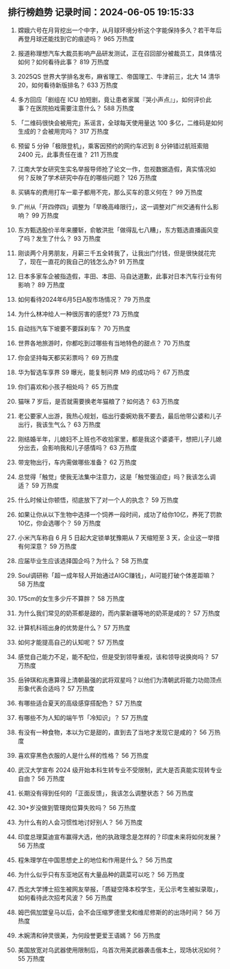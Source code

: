 
## 排行榜趋势 记录时间：2024-06-05 19:15:33
  
  1. 嫦娥六号在月背挖出一个中字，从月球环境分析这个字能保持多久？若干年后再登月球还能找到它的痕迹吗？ 965 万热度
    
  2. 报道称理想汽车大裁员影响产品研发测试，正在召回部分被裁员工，具体情况如何？如何看待此事？ 819 万热度
    
  3. 2025QS 世界大学排名发布，麻省理工、帝国理工、牛津前三，北大 14 清华20，如何看待新版排名？ 633 万热度
    
  4. 多方回应「剧组在 ICU 拍短剧，竟让患者家属『哭小声点』」，如何评价此事？在医院拍戏需要注意什么？ 588 万热度
    
  5. 「二维码很快会被用完」系谣言，全球每天使用量达 100 多亿，二维码是如何生成的？会被用完吗？ 317 万热度
    
  6. 预留 5 分钟「极限登机」，乘客因预约的网约车迟到 8 分钟错过航班索赔 2400 元，此事责任在谁？ 211 万热度
    
  7. 江南大学女研究生实名举报导师抢了论文一作，忽视数据造假，真实情况如何？反映了学术研究中存在的哪些问题？ 126 万热度
    
  8. 买辆车的费用打车一辈子都用不完，那么买车的意义何在？ 99 万热度
    
  9. 广州从「开四停四」调整为「早晚高峰限行」，这一调整对广州交通有什么影响？ 99 万热度
    
  10. 东方甄选股价半年来腰斩，俞敏洪批「做得乱七八糟」，东方甄选直播画风变了吗？发生了什么？ 93 万热度
    
  11. 刚谈两个月男朋友，月薪三千五全转我了，让我出门付钱，但是很快就花完了，现在一直花的我自己的钱怎么办? 91 万热度
    
  12. 日本多家车企被指造假，丰田、本田、马自达道歉，此事对日本汽车行业有何影响？ 89 万热度
    
  13. 如何看待2024年6月5日A股市场情况？ 79 万热度
    
  14. 为什么林冲给人一种很厉害的感觉? 73 万热度
    
  15. 自动挡汽车下坡要不要踩刹车？ 70 万热度
    
  16. 世界各地旅游时，你都吃到过哪些有当地特色的甜点？ 70 万热度
    
  17. 你会坚持每天都买彩票吗？ 69 万热度
    
  18. 华为智选车享界 S9 曝光，能复制问界 M9 的成功吗？ 67 万热度
    
  19. 你们喜欢和小孩子相处吗？ 65 万热度
    
  20. 猫咪 7 岁后，是否就需要换老年猫粮了？如何选？ 63 万热度
    
  21. 老公要家人出游，我热心规划，临出行委婉劝我不要去，最后他带公婆和儿子出行，我该生气么？ 63 万热度
    
  22. 刚结婚半年，儿媳妇不上班也不收拾家里，都是我这个婆婆干，想把儿子儿媳分出去，会影响我和儿子感情吗？ 63 万热度
    
  23. 带宠物出行，车内需做哪些准备？ 62 万热度
    
  24. 总觉得「触觉」使我无法集中注意力，这是「触觉强迫症」吗？我该怎么调适？ 59 万热度
    
  25. 什么时候让你顿悟，彻底放下了对一个人的执念？ 59 万热度
    
  26. 如果让你从以下生物中选择一个饲养一段时间，成功了给你10亿，养死了罚款10亿，你会选哪个？ 59 万热度
    
  27. 小米汽车称自 6 月 5 日起大定锁单犹豫期从 7 天缩短至 3 天，企业这一举措有何深意？ 59 万热度
    
  28. 应届毕业生应该选择国企吗？为什么？ 58 万热度
    
  29. Soul调研称「超一成年轻人开始通过AIGC赚钱」，AI可能打破个体差距嘛？ 58 万热度
    
  30. 175cm的女生多少斤不算胖？ 58 万热度
    
  31. 为什么我们常见的奶茶都是甜的，而内蒙新疆等地的奶茶是咸的？ 57 万热度
    
  32. 计算机科班出身的优势是什么？ 57 万热度
    
  33. 如何才能提高自己的认知呢？ 57 万热度
    
  34. 感觉自己能力不足，能不配位，但是受到领导重视，该和领导说换岗吗？ 57 万热度
    
  35. 岳钟琪和兆惠算得上清朝最强的武将双星吗？以他们为清朝武将能力功勋顶点形象代表合适吗？ 57 万热度
    
  36. 有哪些适合夏天的高级感穿搭配色？ 57 万热度
    
  37. 有哪些不为人知的端午节「冷知识」？ 57 万热度
    
  38. 有没有一种食物，本以为它是甜的，直到去了当地才发现它是咸的？ 56 万热度
    
  39. 喜欢穿黑色衣服的人是什么样的性格？ 56 万热度
    
  40. 武汉大学宣布 2024 级开始本科生转专业不受限制，武大是否真能实现转专业自由？ 56 万热度
    
  41. 长期没有得到任何的「正面反馈」，我该怎么调整状态？ 56 万热度
    
  42. 30+岁没做到管理岗位算失败吗？ 56 万热度
    
  43. 为什么有的人会习惯性地讨好别人？ 56 万热度
    
  44. 印度总理莫迪宣布赢得大选，他的执政理念是怎样的？印度未来将如何发展？ 56 万热度
    
  45. 程朱理学在中国思想史上的地位和作用是什么？ 56 万热度
    
  46. 为什么似乎只有东亚地区有大量品种的蔬菜可以吃？ 56 万热度
    
  47. 西北大学博士招生被网友举报，「质疑空降本校学生，无公示考生被拟录取」，如何看待此次招考风波？ 56 万热度
    
  48. 姆巴佩加盟皇马以后，会不会压缩罗德里戈和维尼修斯的的出场时间？ 56 万热度
    
  49. 木婉清和钟灵很美，为何段誉更爱王语嫣？ 56 万热度
    
  50. 美国放宽对乌武器使用限制后，乌首次用美武器袭击俄本土，现场状况如何？ 55 万热度
    